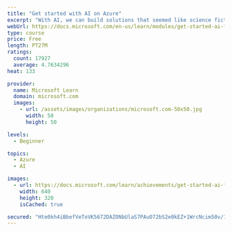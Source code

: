 ```yaml
---
title: "Get started with AI on Azure"
excerpt: "With AI, we can build solutions that seemed like science fiction a short time ago; enabling incredible advances in health care, financial management, environmental protection, and other areas to make a better world for everyone."
webUrl: https://docs.microsoft.com/en-us/learn/modules/get-started-ai-fundamentals/
type: course
price: Free
length: PT27M
ratings:
  count: 17927
  average: 4.7634296
heat: 133

provider:
  name: Microsoft Learn
  domain: microsoft.com
  images:
    - url: /assets/images/organizations/microsoft.com-50x50.jpg
      width: 50
      height: 50

levels:
  - Beginner

topics:
  - Azure
  - AI

images:
  - url: https://docs.microsoft.com/learn/achievements/get-started-ai-fundamentals-social.png
    width: 640
    height: 320
    isCached: true

secured: "Hte0kh4iBbefVeToVK5672DAZONbUlaS7PAuO72bS2e0kEZ+1WrcNcim50v/1DfmcE5l6epQy28JJDNEI3yxrMPYKj/+xv/zxoZdQwYvxzp2JrvHI6yrk02p8cwO0De+w37CXu72PfgN2SL1H6ca+nV33oKq0XiLXDUeO5FSx771J/mmXBWCPhnYaOoHuc5AYynIwdgTakx47YgSryuePx3o5Q/D1tpbLlr1+aEEBxaQdMH0sUQ8hUpVQNfpN0NSNUiLOxRQ9PmvMa5EjOK/Gi3j9cuE9yDlfEbZ9EUkjU7o0Z/Zsc1QXTe7ViRxlg1gjAZ5Xvm2lkdJLyFx0lySUEbCMbHDFhF5Fg2ajtQPlHBqaIexd5+YXjd/NrBvwy/UDnsSrrwXQ/I5W0PG7vsKydUQXkbp1vZs6+zoUj1flJA6NDMEqyc51JvFwd0+fvpE;SUMM7Vxh96fB/J3o7Smz2w=="
---
```


